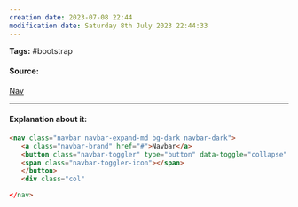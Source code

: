 ```yaml
---
creation date: 2023-07-08 22:44
modification date: Saturday 8th July 2023 22:44:33
---
```


**Tags:** #bootstrap 

#### Source:
[Nav](https://www.w3schools.com/bootstrap4/bootstrap_navbar.asp)

--------------------------------------

#### Explanation about it:

```html
<nav class="navbar navbar-expand-md bg-dark navbar-dark">
   <a class="navbar-brand" href="#">Navbar</a>
   <button class="navbar-toggler" type="button" data-toggle="collapse" data-target="#collapsiblenavbar">
   <span class="navbar-toggler-icon"></span>
   </button>
   <div class="col"

</nav>
```